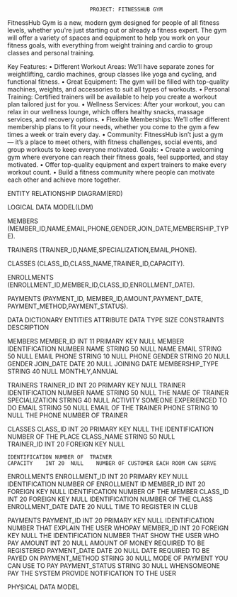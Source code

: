
                              PROJECT: FITNESSHUB GYM

FitnessHub Gym is a new, modern gym designed for people of all fitness levels, whether you're just starting out or already a fitness expert. The gym will offer a variety of spaces and equipment to help you work on your fitness goals, with everything from weight training and cardio to group classes and personal training.

Key Features:
•	Different Workout Areas: We’ll have separate zones for weightlifting, cardio machines, group classes like yoga and cycling, and functional fitness.
•	Great Equipment: The gym will be filled with top-quality machines, weights, and accessories to suit all types of workouts.
•	Personal Training: Certified trainers will be available to help you create a workout plan tailored just for you.
•	Wellness Services: After your workout, you can relax in our wellness lounge, which offers healthy snacks, massage services, and recovery options.
•	Flexible Memberships: We’ll offer different membership plans to fit your needs, whether you come to the gym a few times a week or train every day.
•	Community: FitnessHub isn’t just a gym — it’s a place to meet others, with fitness challenges, social events, and group workouts to keep everyone motivated.
Goals:
•	Create a welcoming gym where everyone can reach their fitness goals, feel supported, and stay motivated.
•	Offer top-quality equipment and expert trainers to make every workout count.
•	Build a fitness community where people can motivate each other and achieve more together.


ENTITY RELATIONSHIP DIAGRAM(ERD)











	























LOGICAL DATA MODEL(LDM)

MEMBERS (MEMBER_ID,NAME,EMAIL,PHONE,GENDER,JOIN_DATE,MEMBERSHIP_TYPE).

TRAINERS (TRAINER_ID,NAME,SPECIALIZATION,EMAIL,PHONE).

CLASSES (CLASS_ID,CLASS_NAME,TRAINER_ID,CAPACITY).

ENROLLMENTS (ENROLLMENT_ID,MEMBER_ID,CLASS_ID,ENROLLMENT_DATE).


PAYMENTS (PAYMENT_ID, MEMBER_ID,AMOUNT,PAYMENT_DATE, PAYMENT_METHOD,PAYMENT_STATUS).




DATA DICTIONARY
ENTITIES	ATTRIBUTE	DATA TYPE	SIZE	CONSTRAINTS	DESCRIPTION



MEMBERS	MEMBER_ID	INT	11	PRIMARY KEY
NULL	MEMBER IDENTIFICATION NUMBER
	NAME	STRING	50	NULL	NAME
	EMAIL	STRING	50	NULL	EMAIL
	PHONE	STRING	10	NULL	PHONE
	GENDER	STRING	20	NULL	GENDER
	JOIN_DATE	DATE	20	NULL	JOINING DATE
	MEMBERSHIP_TYPE	STRING	40	NULL	MONTHLY,ANNUAL


TRAINERS	TRAINER_ID	INT	20	PRIMARY KEY
NULL	TRAINER
IDENTIFICATION NUMBER
	NAME	STRING	50	NULL	THE NAME OF TRAINER
	SPECIALIZATION	STRING	40	NULL	ACTIVITY SOMEONE EXPERIENCED TO DO
	EMAIL	STRING	50	NULL	EMAIL OF THE TRAINER
	PHONE	STRING	10	NULL	THE PHONE NUMBER OF TRAINER

CLASSES	CLASS_ID	INT	20	PRIMARY KEY
NULL	THE IDENTIFICATION NUMBER OF THE PLACE
	CLASS_NAME	STRING	50	NULL	
	TRAINER_ID	INT	20	FOREIGN KEY NULL

	IDENTIFICATION NUMBER OF  TRAINER
	CAPACITY	INT	20	NULL	NUMBER OF CUSTOMER EACH ROOM CAN SERVE

ENROLLMENTS
	ENROLLMENT_ID	INT	20	PRIMARY KEY
NULL	IDENTIFICATION NUMBER OF ENROLLMENT ID
	MEMBER_ID	INT	20	FOREIGN KEY NULL
	IDENTIFICATION NUMBER OF THE MEMBER
	CLASS_ID	INT	20	FOREIGN KEY NULL
	IDENTIFICATION NUMBER OF THE CLASS
	ENROLLMENT_DATE	DATE	20	NULL	TIME TO REGISTER IN CLUB


PAYMENTS	PAYMENT_ID	INT	20	PRIMARY KEY
NULL	IDENTIFICATION NUMBER THAT EXPLAIN THE USER WHOPAY
	MEMBER_ID	INT	20	FOREIGN KEY NULL
	THE IDENTIFICATION NUMBER THAT SHOW THE USER WHO PAY
	AMOUNT	INT	20	NULL	AMOUNT OF MONEY REQUIRED TO BE REGISTERED
	PAYMENT_DATE	DATE	20	NULL	DATE REQUIRED TO BE PAYED ON
	PAYMENT_METHOD	STRING	30	NULL	MODE OF PAYMENT YOU CAN USE TO PAY 
	PAYMENT_STATUS	STRING	30	NULL	WHENSOMEONE PAY  THE SYSTEM PROVIDE NOTIFICATION TO THE USER





PHYSICAL DATA MODEL

	


